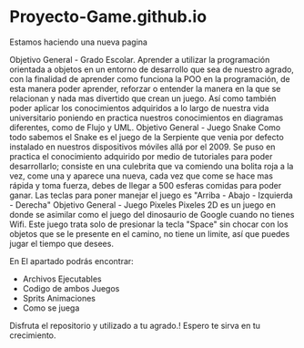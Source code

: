 # Proyecto-Game.github.io
Estamos haciendo una nueva pagina 

Objetivo General - Grado Escolar.
Aprender a utilizar la programación orientada a objetos en un entorno de desarrollo que sea de nuestro agrado, con la finalidad de aprender como funciona la POO en la programación, de esta manera poder aprender, reforzar o entender la manera en la que se relacionan y nada mas divertido que crean un juego.
Así como también poder aplicar los conocimientos adquiridos a lo largo de nuestra vida universitario poniendo en practica nuestros conocimientos en diagramas diferentes, como de Flujo y UML.
Objetivo General - Juego Snake
Como todo sabemos el Snake es el juego de la Serpiente que venia por defecto instalado en nuestros dispositivos móviles allá por el 2009. Se puso en practica el conocimiento adquirido por medio de tutoriales para poder desarrollarlo; consiste en una culebrita que va comiendo una bolita roja a la vez, come una y aparece una nueva, cada vez que come se hace mas rápida y toma fuerza, debes de llegar a 500 esferas comidas para poder ganar. 
Las teclas para poner manejar el juego es "Arriba - Abajo - Izquierda - Derecha"
Objetivo General - Juego Pixeles
Pixeles 2D es un juego en donde se asimilar como el juego del dinosaurio de Google cuando no tienes Wifi. Este juego trata solo de presionar la tecla "Space" sin chocar con los objetos que se le presente en el camino, no tiene un limite, así que puedes jugar el tiempo que desees. 

En El apartado podrás encontrar: 
* Archivos Ejecutables 
* Codigo de ambos Juegos
* Sprits Animaciones 
* Como se juega

Disfruta el repositorio y utilizado a tu agrado.! Espero te sirva en tu crecimiento.
